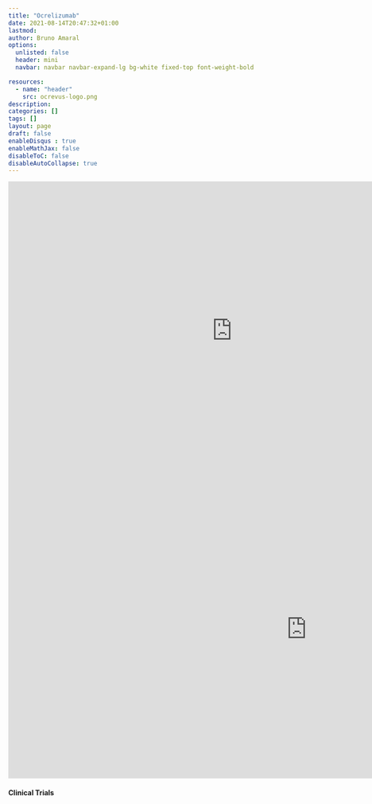 ```yaml
---
title: "Ocrelizumab"
date: 2021-08-14T20:47:32+01:00
lastmod: 
author: Bruno Amaral
options:
  unlisted: false
  header: mini
  navbar: navbar navbar-expand-lg bg-white fixed-top font-weight-bold

resources:
  - name: "header"
    src: ocrevus-logo.png
description: 
categories: []
tags: []
layout: page
draft: false
enableDisqus : true
enableMathJax: false
disableToC: false
disableAutoCollapse: true
---
```


<div class="row">


<div class="col-md-8 mx-auto">

<iframe
    src="https://metabase.gregory-ms.com/public/question/0d406412-9b3f-4ba4-9d07-d61fcd43e2d0"
    frameborder="0"
    width="900"
    height="600"
    allowtransparency
></iframe>
<iframe
    src="https://metabase.gregory-ms.com/public/question/6ed283d2-3408-4853-960d-a5eba00ffbfd"
    frameborder="0"
    width="1200"
    height="600"
    allowtransparency
></iframe>




<h4>Clinical Trials</h4>
<ol class="trials Ocrelizumab"></ol>


</div>

</div>